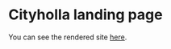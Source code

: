 # Cityholla landing page

You can see the rendered site [here](https://desolate-lake-19599.herokuapp.com/).
